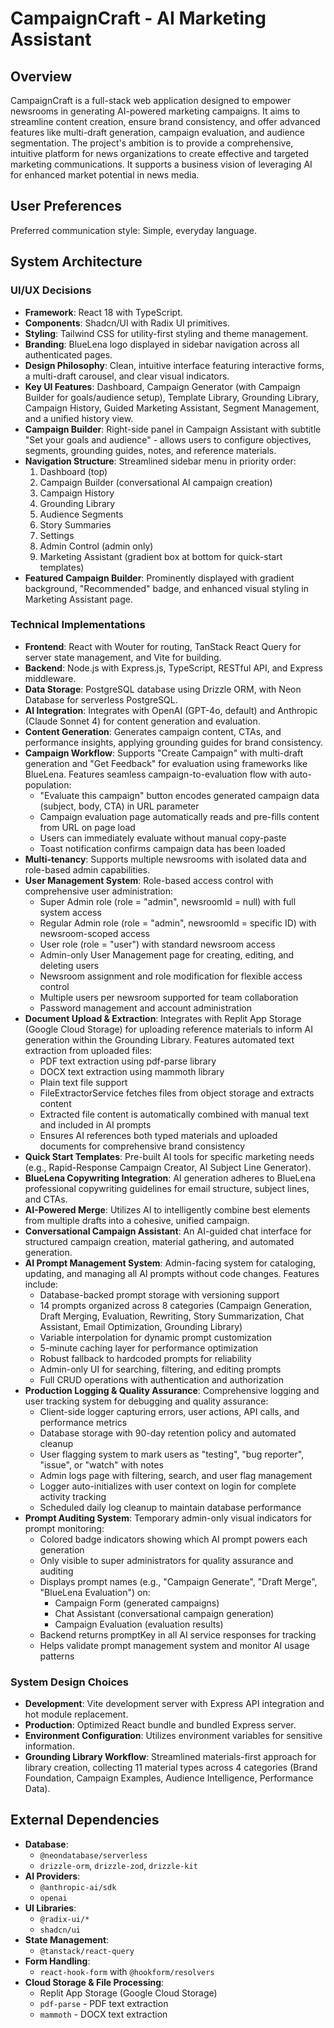 # CampaignCraft - AI Marketing Assistant

## Overview
CampaignCraft is a full-stack web application designed to empower newsrooms in generating AI-powered marketing campaigns. It aims to streamline content creation, ensure brand consistency, and offer advanced features like multi-draft generation, campaign evaluation, and audience segmentation. The project's ambition is to provide a comprehensive, intuitive platform for news organizations to create effective and targeted marketing communications. It supports a business vision of leveraging AI for enhanced market potential in news media.

## User Preferences
Preferred communication style: Simple, everyday language.

## System Architecture

### UI/UX Decisions
- **Framework**: React 18 with TypeScript.
- **Components**: Shadcn/UI with Radix UI primitives.
- **Styling**: Tailwind CSS for utility-first styling and theme management.
- **Branding**: BlueLena logo displayed in sidebar navigation across all authenticated pages.
- **Design Philosophy**: Clean, intuitive interface featuring interactive forms, a multi-draft carousel, and clear visual indicators.
- **Key UI Features**: Dashboard, Campaign Generator (with Campaign Builder for goals/audience setup), Template Library, Grounding Library, Campaign History, Guided Marketing Assistant, Segment Management, and a unified history view.
- **Campaign Builder**: Right-side panel in Campaign Assistant with subtitle "Set your goals and audience" - allows users to configure objectives, segments, grounding guides, notes, and reference materials.
- **Navigation Structure**: Streamlined sidebar menu in priority order:
  1. Dashboard (top)
  2. Campaign Builder (conversational AI campaign creation)
  3. Campaign History
  4. Grounding Library
  5. Audience Segments
  6. Story Summaries
  7. Settings
  8. Admin Control (admin only)
  9. Marketing Assistant (gradient box at bottom for quick-start templates)
- **Featured Campaign Builder**: Prominently displayed with gradient background, "Recommended" badge, and enhanced visual styling in Marketing Assistant page.

### Technical Implementations
- **Frontend**: React with Wouter for routing, TanStack React Query for server state management, and Vite for building.
- **Backend**: Node.js with Express.js, TypeScript, RESTful API, and Express middleware.
- **Data Storage**: PostgreSQL database using Drizzle ORM, with Neon Database for serverless PostgreSQL.
- **AI Integration**: Integrates with OpenAI (GPT-4o, default) and Anthropic (Claude Sonnet 4) for content generation and evaluation.
- **Content Generation**: Generates campaign content, CTAs, and performance insights, applying grounding guides for brand consistency.
- **Campaign Workflow**: Supports "Create Campaign" with multi-draft generation and "Get Feedback" for evaluation using frameworks like BlueLena. Features seamless campaign-to-evaluation flow with auto-population:
  - "Evaluate this campaign" button encodes generated campaign data (subject, body, CTA) in URL parameter
  - Campaign evaluation page automatically reads and pre-fills content from URL on page load
  - Users can immediately evaluate without manual copy-paste
  - Toast notification confirms campaign data has been loaded
- **Multi-tenancy**: Supports multiple newsrooms with isolated data and role-based admin capabilities.
- **User Management System**: Role-based access control with comprehensive user administration:
  - Super Admin role (role = "admin", newsroomId = null) with full system access
  - Regular Admin role (role = "admin", newsroomId = specific ID) with newsroom-scoped access
  - User role (role = "user") with standard newsroom access
  - Admin-only User Management page for creating, editing, and deleting users
  - Newsroom assignment and role modification for flexible access control
  - Multiple users per newsroom supported for team collaboration
  - Password management and account administration
- **Document Upload & Extraction**: Integrates with Replit App Storage (Google Cloud Storage) for uploading reference materials to inform AI generation within the Grounding Library. Features automated text extraction from uploaded files:
  - PDF text extraction using pdf-parse library
  - DOCX text extraction using mammoth library
  - Plain text file support
  - FileExtractorService fetches files from object storage and extracts content
  - Extracted file content is automatically combined with manual text and included in AI prompts
  - Ensures AI references both typed materials and uploaded documents for comprehensive brand consistency
- **Quick Start Templates**: Pre-built AI tools for specific marketing needs (e.g., Rapid-Response Campaign Creator, AI Subject Line Generator).
- **BlueLena Copywriting Integration**: AI generation adheres to BlueLena professional copywriting guidelines for email structure, subject lines, and CTAs.
- **AI-Powered Merge**: Utilizes AI to intelligently combine best elements from multiple drafts into a cohesive, unified campaign.
- **Conversational Campaign Assistant**: An AI-guided chat interface for structured campaign creation, material gathering, and automated generation.
- **AI Prompt Management System**: Admin-facing system for cataloging, updating, and managing all AI prompts without code changes. Features include:
  - Database-backed prompt storage with versioning support
  - 14 prompts organized across 8 categories (Campaign Generation, Draft Merging, Evaluation, Rewriting, Story Summarization, Chat Assistant, Email Optimization, Grounding Library)
  - Variable interpolation for dynamic prompt customization
  - 5-minute caching layer for performance optimization
  - Robust fallback to hardcoded prompts for reliability
  - Admin-only UI for searching, filtering, and editing prompts
  - Full CRUD operations with authentication and authorization
- **Production Logging & Quality Assurance**: Comprehensive logging and user tracking system for debugging and quality assurance:
  - Client-side logger capturing errors, user actions, API calls, and performance metrics
  - Database storage with 90-day retention policy and automated cleanup
  - User flagging system to mark users as "testing", "bug reporter", "issue", or "watch" with notes
  - Admin logs page with filtering, search, and user flag management
  - Logger auto-initializes with user context on login for complete activity tracking
  - Scheduled daily log cleanup to maintain database performance
- **Prompt Auditing System**: Temporary admin-only visual indicators for prompt monitoring:
  - Colored badge indicators showing which AI prompt powers each generation
  - Only visible to super administrators for quality assurance and auditing
  - Displays prompt names (e.g., "Campaign Generate", "Draft Merge", "BlueLena Evaluation") on:
    - Campaign Form (generated campaigns)
    - Chat Assistant (conversational campaign generation)
    - Campaign Evaluation (evaluation results)
  - Backend returns promptKey in all AI service responses for tracking
  - Helps validate prompt management system and monitor AI usage patterns

### System Design Choices
- **Development**: Vite development server with Express API integration and hot module replacement.
- **Production**: Optimized React bundle and bundled Express server.
- **Environment Configuration**: Utilizes environment variables for sensitive information.
- **Grounding Library Workflow**: Streamlined materials-first approach for library creation, collecting 11 material types across 4 categories (Brand Foundation, Campaign Examples, Audience Intelligence, Performance Data).

## External Dependencies

- **Database**:
    - `@neondatabase/serverless`
    - `drizzle-orm`, `drizzle-zod`, `drizzle-kit`
- **AI Providers**:
    - `@anthropic-ai/sdk`
    - `openai`
- **UI Libraries**:
    - `@radix-ui/*`
    - `shadcn/ui`
- **State Management**:
    - `@tanstack/react-query`
- **Form Handling**:
    - `react-hook-form` with `@hookform/resolvers`
- **Cloud Storage & File Processing**:
    - Replit App Storage (Google Cloud Storage)
    - `pdf-parse` - PDF text extraction
    - `mammoth` - DOCX text extraction